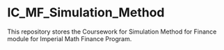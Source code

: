 # IC_MF_Simulation_Method
This repository stores the Coursework for Simulation Method for Finance module for Imperial Math Finance Program.

